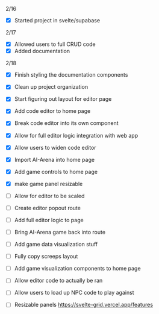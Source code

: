 2/16
- [x] Started project in svelte/supabase

2/17
- [x] Allowed users to full CRUD code
- [x] Added documentation

2/18
- [x] Finish styling the documentation components
- [x] Clean up project organization
- [x] Start figuring out layout for editor page
- [x] Add code editor to home page
- [x] Break code editor into its own component
- [x] Allow for full editor logic integration with web app
- [x] Allow users to widen code editor
- [x] Import AI-Arena into home page
- [x] Add game controls to home page
- [x] make game panel resizable
- [ ] Allow for editor to be scaled
- [ ] Create editor popout route
- [ ] Add full editor logic to page
- [ ] Bring AI-Arena game back into route
- [ ] Add game data visualization stuff
- [ ] Fully copy screeps layout


- [ ] Add game visualization components to home page
- [ ] Allow editor code to actually be ran
- [ ] Allow users to load up NPC code to play against


- [ ] Resizable panels
https://svelte-grid.vercel.app/features